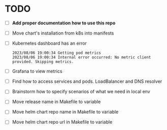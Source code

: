 # TODO

- [ ] **Add proper documentation how to use this repo**
- [ ] Move chart's installation from k8s into manifests
- [ ] Kubernetes dashboard has an error

    ```
    2023/08/06 19:00:34 Getting pod metrics
    2023/08/06 19:00:34 Internal error occurred: No metric client provided. Skipping metrics.
    ```

- [ ] Grafana to view metrics
- [ ] Find how to access services and pods. LoadBalancer and DNS resolver
- [ ] Brainstorm how to specify scenarios of what we need in local env
- [ ] Move release name in Makefile to variable
- [ ] Move helm chart repo name in Makefile to variable 
- [ ] Move helm chart repo url in Makefile to variable 
